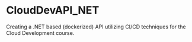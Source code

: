 # CloudDevAPI_NET
Creating a .NET based (dockerized) API utilizing CI/CD techniques for the Cloud Development course.
